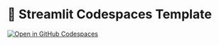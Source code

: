 # 🎈 Streamlit Codespaces Template

[![Open in GitHub Codespaces](https://github.com/codespaces/badge.svg)](https://codespaces.new/dataprofessor/streamlit-codespaces-template?quickstart=1)
